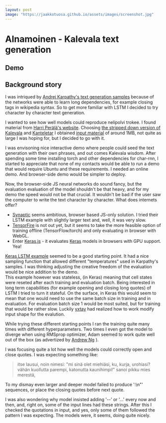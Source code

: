 ```yaml
---
layout: post
image: "https://jaakkotuosa.github.io/assets/images/screenshot.jpg"
---
```


# AInamoinen - Kalevala text generation

## Demo

## Background story

I was intriqued by [Andrej Karpathy's text generation samples](http://karpathy.github.io/2015/05/21/rnn-effectiveness/) 
because of the networks were able to learn long dependencies,
for example closing tags in wikipedia syntax.
So to get more familiar with LSTM I decided to try character by character text generation.

I wanted to see how well models could reproduce nelipolvi trokee.
I found material from [Harri Perälä's website](http://www.sci.fi/~alboin/trokeemankeli/kalevalamitta-aineistoja.htm).
Choosing [the stripped down version of Kalevala](http://www.iki.fi/harri.perala/trokeemankeli/kalevala_vain_sakeet.txt)
and [Kanteletar](http://www.iki.fi/harri.perala/trokeemankeli/kanteletar_karsittu.txt) 
I obtained [input material](./ainamoinen.txt) of around 1MB, not quite as large I was hoping for,
but I decided to go with it.

I was envisoning nice interactive demo where people could seed the text generation with their own phrases,
and out comes Kalevala wisdom. After spending some time installing torch and other dependencies for char-rnn,
I started to appreciate that none of my contacts would be able to run a demo that 
would require Ubuntu and these requirements.
I needed an online demo. And browser-side demo would be simpler to deploy.

Now, the browser-side JS neural networks do sound fancy, but the evaluation evaluation of the model shouldn't be that heavy,
and for my demo the speed would not be that crucial. It wouldn't be bad
if the user saw the computer to write the text character by character. 
What does internets offer?
- [Synaptic](https://github.com/cazala/synaptic) seems ambitious, browser based JS-only solution.
  I tried their LSTM example with slightly larger text and, well, it was very slow. 
- [TensorFire](https://tenso.rs/) is not out yet, but it seems to take the more feasible option of training offline
  (TensorFlow/torch) and only evaluating in browser with WebGL.
- Enter [Keras.js](https://github.com/transcranial/keras-js) - it evaluates [Keras](https://keras.io/) models in 
  browsers with GPU support. Yea!

[Keras LSTM example](https://github.com/fchollet/keras/blob/master/examples/lstm_text_generation.py) seemed to be a good
starting point.
It had a nice sampling function that allowed different "temperatures" used in Karpathy's samples.
I was thinking adjusting the creative freedom of the evaluation would be nice addition to the demo.  
This example however was stateless, (in Keras) meaning that cell states were reseted after each training and evaluation batch.
Being interested in long term capabilities (for example opening and closing long quotes) of LSTM 
I tried to turn it stateful. On the surface, in Keras this would seem to mean that one would need to use the same batch size
in training and in evaluation. 
For evaluation batch size 1 would be most suited, but for training that would be rather slow.
Luckily [yxtay](https://github.com/yxtay/char-rnn-text-generation) had realized how to work modify input shape for the evalution.

While trying these different starting points I ran the training quite many times with different hyperparameters.
Two times I even got the model to diverge when using RMSprop optimizer, Adam seemed to work quite well out of the box 
(as advertized by [Andrew Ng](https://www.coursera.org/learn/deep-neural-network) ).

I was focusing quite a lot how well the models could correctly open and close quotes.
I was expecting something like:

> itse lausui, noin nimesi:
> "mi sinä olet miehiäsi,
> ku, kurja, urohiasi?
> vähän kuollutta parempi,
> katonutta kaunihimpi!"
> sanoi pikku mies merestä,

To my dismay even larger and deeper model failed to produce ':\n"' sequences,
or place the closing quotes before next quote.
 
I was also wondering why model insisted adding '--' or '...' every now and then,
and, right on, some of the input lines had these strings.
After this I checked the quotations in input, and yes, only some of them followed the pattern I was expecting.
The models were, it seems, doing quite nicely.
